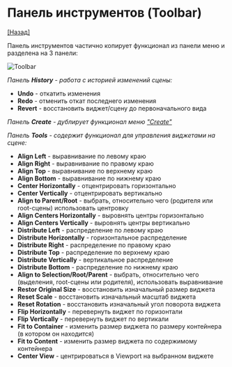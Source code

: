 # Панель инструментов (Toolbar)

[[Назад]](@UI)

Панель инструментов частично копирует функционал из панели меню и разделена на 3 панели:

![Toolbar](@toolbar.png)

*Панель **History** - работа с историей изменений сцены:*
* **Undo** - откатить изменения
* **Redo** - отменить откат последнего изменения
* **Revert** - восстановить виджет/сцену до первоначального вида

*Панель **Create** - дублирует функционал меню ["Create"](@MenuBar.MenuCreate)*

*Панель **Tools** - содержит функционал для управления виджетами на сцене:*
* **Align Left** - выравнивание по левому краю
* **Align Right** - выравнивание по правому краю
* **Align Top** - выравнивание по верхнему краю
* **Align Bottom** - выравнивание по нижнему краю
* **Сenter Horizontally** - отцентрировать горизонтально
* **Center Vertically** - отцентрировать вертикально
* **Align to Parent/Root** - выбрать, относительно чего (родителя или root-сцены) использовать центровку
* **Align Centers Horizontally** - выровнять центры горизонтально
* **Align Centers Vertically** - выровнять центры вертикально
* **Distribute Left** - распределение по левому краю
* **Distribute Horizontally** - горизонтальное распределение
* **Distribute Right** - распределение по правому краю
* **Distribute Top** - распределение по верхнему краю
* **Distribute Vertically** - вертикальное распределение
* **Distribute Bottom** - распределение по нижнему краю
* **Align to Selection/Root/Parent** - выбрать, относительно чего (выделения, root-cцены или родителя), использовать выравнивание
* **Restor Original Size** - восстановить изначальный размер виджета
* **Reset Scale** - восстановить изначальный масштаб виджета
* **Reset Rotation** - восстановить изначальный угол поворота виджета
* **Flip Horizontally** - перевернуть виджет по горизонтали
* **Flip Vertically** - перевернуть виджет по вертикали
* **Fit to Container** - изменить размер виджета по размеру контейнера (в котором он находится)
* **Fit to Content** - изменить размер виджета по содержимому контейнера
* **Center View** - центрироваться в Viewport на выбранном виджете
